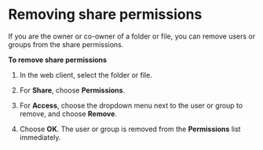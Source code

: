 # Removing share permissions<a name="revoke_share"></a>

If you are the owner or co\-owner of a folder or file, you can remove users or groups from the share permissions\.

**To remove share permissions**

1. In the web client, select the folder or file\.

1. For **Share**, choose **Permissions**\.

1. For **Access**, choose the dropdown menu next to the user or group to remove, and choose **Remove**\.

1. Choose **OK**\. The user or group is removed from the **Permissions** list immediately\.